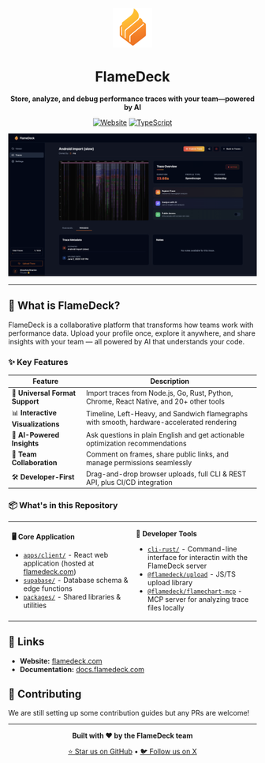 <div align="center">

<img src="apps/client/public/android-chrome-512x512.png" alt="FlameDeck Logo" width="80" height="80">

# FlameDeck

**Store, analyze, and debug performance traces with your team—powered by AI**

[![Website](https://img.shields.io/badge/🌐_Website-flamedeck.com-blue?style=for-the-badge)](https://www.flamedeck.com)
[![TypeScript](https://img.shields.io/badge/TypeScript-3178C6?style=for-the-badge&logo=typescript&logoColor=white)](#)


![FlameDeck Product Image](apps/client/public/screenshots/detail_dark.png)

</div>

---

## 🚀 What is FlameDeck?

FlameDeck is a collaborative platform that transforms how teams work with performance data. Upload your profile once, explore it anywhere, and share insights with your team — all powered by AI that understands your code.

### ✨ Key Features

| Feature | Description |
|---------|-------------|
| 🔄 **Universal Format Support** | Import traces from Node.js, Go, Rust, Python, Chrome, React Native, and 20+ other tools |
| 📊 **Interactive Visualizations** | Timeline, Left-Heavy, and Sandwich flamegraphs with smooth, hardware-accelerated rendering |
| 🤖 **AI-Powered Insights** | Ask questions in plain English and get actionable optimization recommendations |
| 👥 **Team Collaboration** | Comment on frames, share public links, and manage permissions seamlessly |
| 🛠️ **Developer-First** | Drag-and-drop browser uploads, full CLI & REST API, plus CI/CD integration |

### 📦 What's in this Repository

<table>
<tr>
<td width="50%">

**🖥️ Core Application**
- [`apps/client/`](apps/client/) - React web application (hosted at [flamedeck.com](https://flamedeck.com))
- [`supabase/`](supabase/) - Database schema & edge functions
- [`packages/`](packages/) - Shared libraries & utilities

</td>
<td width="50%">

**🔧 Developer Tools**
- [`cli-rust/`](cli-rust/) - Command-line interface for interactin with the FlameDeck server
- [`@flamedeck/upload`](packages/client-uploader/) - JS/TS upload library  
- [`@flamedeck/flamechart-mcp`](packages/flamechart-mcp/) - MCP server for analyzing trace files locally

</td>
</tr>
</table>

## 🔗 Links

- **Website:** [flamedeck.com](https://www.flamedeck.com)
- **Documentation:** [docs.flamedeck.com](https://docs.flamedeck.com)

## 🤝 Contributing

We are still setting up some contribution guides but any PRs are welcome!

---

<div align="center">

**Built with ❤️ by the FlameDeck team**

[⭐ Star us on GitHub](https://github.com/flamedeck-org/flamedeck) • [🐦 Follow us on X](https://twitter.com/flamedeck)

</div>
